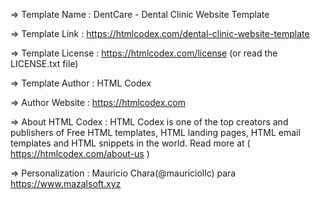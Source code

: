  =>  Template Name    : DentCare - Dental Clinic Website Template

  =>  Template Link    : https://htmlcodex.com/dental-clinic-website-template

  =>  Template License : https://htmlcodex.com/license (or read the LICENSE.txt file)

  =>  Template Author  : HTML Codex

  =>  Author Website   : https://htmlcodex.com

  =>  About HTML Codex : HTML Codex is one of the top creators and publishers of Free HTML templates, HTML landing pages, HTML email templates and HTML snippets in the world. Read more at ( https://htmlcodex.com/about-us )
 
  => Personalization :  Mauricio Chara(@mauriciollc) para https://www.mazalsoft.xyz
